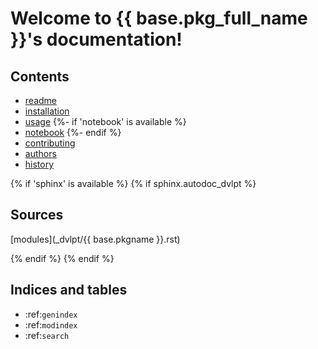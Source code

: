 # Welcome to {{ base.pkg_full_name }}'s documentation!

## Contents

- [readme](../README.md)
- [installation](installation.md)
- [usage](usage.md)
{%- if 'notebook' is available %}
- [notebook](_notebook/index.md)
{%- endif %}
- [contributing](../CONTRIBUTING.md)
- [authors](../AUTHORS.md)
- [history](../HISTORY.md)

{% if 'sphinx' is available %}
{% if sphinx.autodoc_dvlpt %}
## Sources

[modules](_dvlpt/{{ base.pkgname }}.rst)

{% endif %}
{% endif %}


## Indices and tables

* :ref:`genindex`
* :ref:`modindex`
* :ref:`search`
